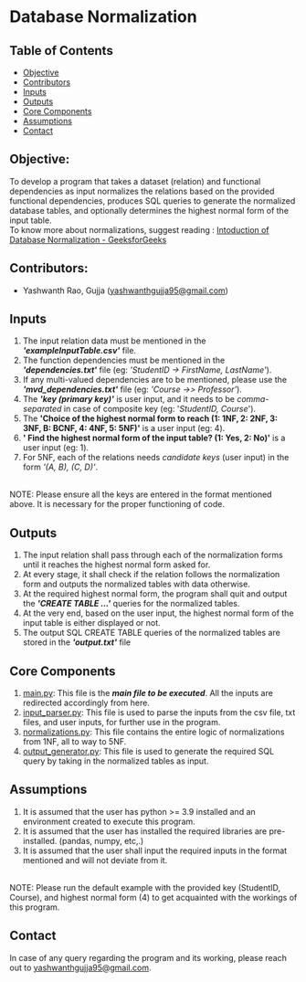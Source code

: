 # Database Normalization
## Table of Contents
- [Objective](#objective)
- [Contributors](#contributors)
- [Inputs](#inputs)
- [Outputs](#outputs)
- [Core Components](#core-components)
- [Assumptions](#assumptions)
- [Contact](#contact)

## Objective:
To develop a program that takes a dataset (relation) and functional dependencies as input normalizes the relations based on the provided functional dependencies, produces SQL queries to generate the normalized database tables, and optionally determines the highest normal form of the input table.</br>
To know more about normalizations, suggest reading : [Intoduction of Database Normalization - GeeksforGeeks](https://www.geeksforgeeks.org/introduction-of-database-normalization/?ref=lbp)

## Contributors:
- Yashwanth Rao, Gujja (yashwanthgujja95@gmail.com)</br>

## Inputs
1) The input relation data must be mentioned in the _**'exampleInputTable.csv'**_ file.
2) The function dependencies must be mentioned in the _**'dependencies.txt'**_ file (eg: _'StudentID -> FirstName, LastName'_).
3) If any multi-valued dependencies are to be mentioned, please use the _**'mvd_dependencies.txt'**_ file (eg: _'Course ->> Professor'_).
4) The _**'key (primary key)'**_ is user input, and it needs to be _comma-separated_ in case of composite key (eg: '_StudentID, Course_').
5) The **'Choice of the highest normal form to reach (1: 1NF, 2: 2NF, 3: 3NF, B: BCNF, 4: 4NF, 5: 5NF)'** is a user input (eg: 4).
6) **' Find the highest normal form of the input table? (1: Yes, 2: No)'** is a user input (eg: 1).
7) For 5NF, each of the relations needs _candidate keys_ (user input) in the form _'(A, B), (C, D)'_.
</br>
NOTE: Please ensure all the keys are entered in the format mentioned above. It is necessary for the proper functioning of code.

## Outputs
1) The input relation shall pass through each of the normalization forms until it reaches the highest normal form asked for.
2) At every stage, it shall check if the relation follows the normalization form and outputs the normalized tables with data otherwise.
3) At the required highest normal form, the program shall quit and output the _**'CREATE TABLE <table-name> ...'**_ queries for the normalized tables.
4) At the very end, based on the user input, the highest normal form of the input table is either displayed or not.
5) The output SQL CREATE TABLE <table-name> queries of the normalized tables are stored in the _**'output.txt'**_ file

## Core Components
1) [main.py](/main.py): This file is the _**main file to be executed**_. All the inputs are redirected accordingly from here.
2) [input_parser.py](/input_parser.py): This file is used to parse the inputs from the csv file, txt files, and user inputs, for further use in the program.
3) [normalizations.py](/normalizations.py): This file contains the entire logic of normalizations from 1NF, all to way to 5NF.
4) [output_generator.py](/output_generator.py): This file is used to generate the required SQL query by taking in the normalized tables as input.

## Assumptions
1) It is assumed that the user has python >= 3.9 installed and an environment created to execute this program.
2) It is assumed that the user has installed the required libraries are pre-installed. (pandas, numpy, etc,.)
3) It is assumed that the user shall input the required inputs in the format mentioned and will not deviate from it.
</br>
NOTE: Please run the default example with the provided key (StudentID, Course), and highest normal form (4) to get acquainted with the workings of this program.

## Contact
In case of any query regarding the program and its working, please reach out to [yashwanthgujja95@gmail.com](mailto:yashwanthgujja95@gmail.com).
